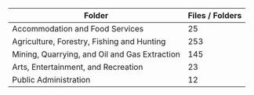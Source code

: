 | Folder                                        |   Files / Folders |
|-----------------------------------------------|-------------------|
| Accommodation and Food Services               |                25 |
| Agriculture, Forestry, Fishing and Hunting    |               253 |
| Mining, Quarrying, and Oil and Gas Extraction |               145 |
| Arts, Entertainment, and Recreation           |                23 |
| Public Administration                         |                12 |